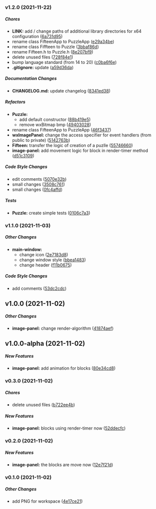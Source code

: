 ### v1.2.0 (2021-11-22)

##### Chores

* **LINK:**  add / change paths of additional library directories for x64 configuration ([6a731d95](https://github.com/n0f4ph4mst3r/Fifteen/commit/6a731d95))
*  rename class FifteenApp to PuzzleApp ([e29a34be](https://github.com/n0f4ph4mst3r/Fifteen/commit/e29a34be))
*  rename class Fiffteen to Puzzle ([3bbaf86d](https://github.com/n0f4ph4mst3r/Fifteen/commit/3bbaf86d))
*  rename Fifteen.h to Puzzle.h ([8e207bf9](https://github.com/n0f4ph4mst3r/Fifteen/commit/8e207bf9))
*  delete unused files ([728f84e1](https://github.com/n0f4ph4mst3r/Fifteen/commit/728f84e1))
*  bump language standard (from 14 to 20) ([c0ba6f6e](https://github.com/n0f4ph4mst3r/Fifteen/commit/c0ba6f6e))
* **.gitignore:**  update ([a59d36da](https://github.com/n0f4ph4mst3r/Fifteen/commit/a59d36da))

##### Documentation Changes

* **CHANGELOG.md:**  update changelog ([8341ed38](https://github.com/n0f4ph4mst3r/Fifteen/commit/8341ed38))

##### Refactors

* **Puzzle:**
  *  add default constructor ([88b419e5](https://github.com/n0f4ph4mst3r/Fifteen/commit/88b419e5))
  *  remove wxBitmap bmp ([49403028](https://github.com/n0f4ph4mst3r/Fifteen/commit/49403028))
*  rename class FifteenApp to PuzzleApp ([46f3437](https://github.com/n0f4ph4mst3r/Fifteen/commit/46f3437))
* **wxImagePanel:**  change the access specifier for event handlers (from public to private) ([5142763b](https://github.com/n0f4ph4mst3r/Fifteen/commit/5142763b))
* **Fifteen:**  transfer the logic of creation of a puzlle ([55746660](https://github.com/n0f4ph4mst3r/Fifteen/commit/55746660))
* **image-panel:**  add movement logic for block in render-timer method ([d51c3109](https://github.com/n0f4ph4mst3r/Fifteen/commit/d51c3109))

##### Code Style Changes

*  edit comments ([5070e32b](https://github.com/n0f4ph4mst3r/Fifteen/commit/5070e32b))
*  small changes ([3508c761](https://github.com/n0f4ph4mst3r/Fifteen/commit/3508c761))
*  small changes ([0fc4affd](https://github.com/n0f4ph4mst3r/Fifteen/commit/0fc4affd))

##### Tests

* **Puzzle:**  create simple tests ([0106c7a3](https://github.com/n0f4ph4mst3r/Fifteen/commit/0106c7a3))

### v1.1.0 (2021-11-03)

##### Other Changes

* **main-window:**
  *  change icon ([2e7183d8](https://github.com/n0f4ph4mst3r/Fifteen/commit/2e7183d8))
  *  change window style ([bbea1483](https://github.com/n0f4ph4mst3r/Fifteen/commit/bbea1483))
  *  change header ([f11b0675](https://github.com/n0f4ph4mst3r/Fifteen/commit/f11b0675))

##### Code Style Changes

*  add comments ([53dc2cdc](https://github.com/n0f4ph4mst3r/Fifteen/commit/53dc2cdc))

## v1.0.0 (2021-11-02)

##### Other Changes

* **image-panel:**  change render-algorithm ([41874aef](https://github.com/n0f4ph4mst3r/Fifteen/commit/41874aefbab157c07b8bbc7e65a535b1016e04fa))

## v1.0.0-alpha (2021-11-02)

##### New Features

* **image-panel:**  add animation for blocks ([80e34cd8](https://github.com/n0f4ph4mst3r/Fifteen/commit/80e34cd82485f0a438b650ecb03010a7e49e294a))

### v0.3.0 (2021-11-02)

##### Chores

*  delete unused files ([b722ee4b](https://github.com/n0f4ph4mst3r/Fifteen/commit/b722ee4b043776f27dba683869e09bbaee6f3cc5))

##### New Features

* **image-panel:**  blocks using render-timer now ([52ddecfc](https://github.com/n0f4ph4mst3r/Fifteen/commit/52ddecfcbc30f88e2cf5407353a77c185cfeeca3))

### v0.2.0 (2021-11-02)

##### New Features

* **image-panel:**  the blocks are move now ([12e7f21d](https://github.com/n0f4ph4mst3r/Fifteen/commit/12e7f21d1f21855898311c31ded0ca17c49cbe18))

### v0.1.0 (2021-11-02)

##### Other Changes

*  add PNG for workspace ([4e17ce21](https://github.com/n0f4ph4mst3r/Fifteen/commit/4e17ce21be55fac1d9546e1a15725cd3c4b18f1f))

